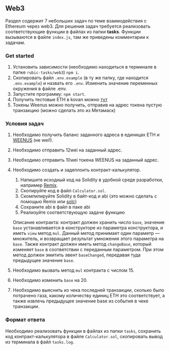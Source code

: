 ## Web3 

Раздел содержит 7 небольших задач по теме взаимодействия с Ethereum через web3.
Для решения задач требуется реализовать соответствующие функции в файлах из папки **tasks**.
Функции вызываются в файле `index.js`, там же приведены комментарии к задачам.

### Get started
1. Установить зависимости (необходимо находиться в терминале в папке `rubic-tasks/web3`) `npm i`.
2. Скопировать файл `.env.example` (в ту же папку, где находится `.env.example`) и назвать его `.env`. Изменить значение переменных окружения в файле .env.
3. Запустите программу: `npm start`.
4. Получить тестовые ETH в kovan можно [тут](https://kovan.chain.link/)
5. Токены Weenus можно получить, отправив на адрес токена пустую транзакцию (можно сделать это из Метамаск)

### Условия задач
1. Необходимо получить баланс заданного адреса в единицах ETH и [WEENUS](https://kovan.etherscan.io/token/0xaff4481d10270f50f203e0763e2597776068cbc5?a=0x3aec01681910210dd33a3687aa4585fd4d200a1c) (не wei!).
2. Необходимо отправить 12wei на заданный адрес.
3. Необходимо отправить 10wei токена WEENUS на заданный адрес.
4. Необходимо создать и задеплоить контракт-калькулятор.
   1. Напишите исходный код на Solidity в удобной среде разработки, например [Remix](https://remix.ethereum.org/).
   2. Скопируйте код в файл `Calculator.sol`.
   3. Скомпилируйте Solidity в байт-код и abi (это можно сделать с помощью Remix или [solc](https://www.npmjs.com/package/solc))
   4. Сохраните abi в файл в паке abi
   5. Реализуйте соответствующую задаче функцию

   Описание контракта: контракт должен хранить число `base`, значение `base` устанавливается в конструкторе из параметра конструктора, и иметь `view` метод `mul`. Данный метод принимает один параметр — множитель, и возвращает результат умножения этого параметра на `base`. Также контракт должен иметь метод `changeBase`, который изменяет `base` в соответствии с переданным параметром. При этом метод должен эмитить эвент `baseChanged`, передавая туда предыдущее значение `base`. 
5. Необходимо вызвать метод `mul` контракта с числом 15.
6. Необходимо изменить `base` на 20.
7. Необходимо выяснить из чека последней транзакции, сколько было потрачено газа, какому количеству единиц ETH это соответствует, а также извлечь предыдущее значение base из события в чеке транзакции.

### Формат ответа
Необходимо реализовать функции в файлах из папки `tasks`, сохранить код контракт-калькулятора в файле `Calculator.sol`, скопировать вывод из терминала в файл `tasks.log`.
